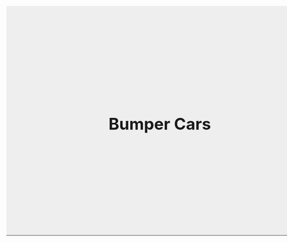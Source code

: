 <html lang="en">
<head>
  <meta charset="UTF-8">
  <title>Bumper Cars Game</title>
  <style>
    canvas {
      border: 1px solid #333;
      background: #b7b7b7ff;
      display: block;
      margin: 20px auto;
    }

    /* Shared style for all image buttons */
    .imgButton {
      width: 200px;
      height: 60px;
      background-size: cover;
      background-position: center;
      border: none;
      cursor: pointer;
      display: flex;
      align-items: center;
      justify-content: center;
      font-size: 1.5em;
      color: white;
      text-shadow: 1px 1px 2px black;
      transition: transform 0.1s;
      margin: 0.5em 0;
    }

    .imgButton:hover {
      transform: scale(1.05);
    }
  </style>
</head>
<body>
<div style="position:relative; width:800px; height:600px; margin:0 auto;">
    <canvas id="gameCanvas" width="800" height="600"></canvas>
    <!-- Main Menu -->
    <div id="mainMenu" style="position:absolute;top:0;left:0;width:800px;height:600px;background:#eee;display:flex;flex-direction:column;align-items:center;justify-content:center;z-index:10;">
        <h1 style="font-size:3em;margin-bottom:1em;">Bumper Cars</h1>
        <div id="startBtn" class="imgButton"></div>
    </div>
    <!-- Death Screen -->
    <div id="deathScreen" style="position:absolute;top:0;left:0;width:801px;height:601px;background:rgba(0,0,0,0.8);color:white;display:none;flex-direction:column;align-items:center;justify-content:center;z-index:20;">
        <h1 style="font-size:3em;margin-bottom:1em;">You Died</h1>
        <div id="restartBtn" class="imgButton">Restart</div>
    </div>
    <!-- Upgrades Menu -->
    <div id="upgradeMenu" style="position:absolute;top:0;left:0;width:800px;height:600px;background:#ddd;display:none;flex-direction:column;align-items:center;justify-content:center;z-index:15;">
        <h1 style="font-size:2.5em;margin-bottom:1em;">Upgrades</h1>
        <div id="upgradeHealth" class="imgButton">Increase Health (5 coins)</div>
        <div id="upgradeSpeed" class="imgButton">Increase Speed (5 coins)</div>
        <div id="closeUpgrades" class="imgButton">Back to Game</div>
    </div>
    <!-- Pause Menu -->
    <div id="pauseMenu" style="position:absolute;top:0;left:0;width:800px;height:600px;display:none;flex-direction:column;align-items:center;justify-content:center;z-index:25;">
        <h1 style="font-size:3em;margin-bottom:1em;color:white;">Paused</h1>
        <div id="resumeBtn" class="imgButton">Resume</div>
        <div id="pauseUpgradesBtn" class="imgButton">Upgrades</div>
        <div id="quitBtn" class="imgButton">Quit to Main Menu</div>
    </div>
</div>

<script type="module">
import { player, pointAt, move } from './move.js';
import { camera, updateCamera, setCameraTarget } from './camera.js';
import { tiles, addTile } from './tile.js';
import { checkOnscreen } from './screen.js';
import { distance, updCollide } from './collide.js';
import { enemy, enemies, addEnemy, updEnemies } from './enemy.js';
import { bullets, updBullets, shootBullet } from './bullet.js';

const canvas = document.getElementById('gameCanvas');
const ctx = canvas.getContext('2d');

const mainMenu = document.getElementById('mainMenu');
const startBtn = document.getElementById('startBtn');

const deathScreen = document.getElementById('deathScreen');
const restartBtn = document.getElementById('restartBtn');

const upgradeMenu = document.getElementById('upgradeMenu');
const upgradeHealthBtn = document.getElementById('upgradeHealth');
const upgradeSpeedBtn = document.getElementById('upgradeSpeed');
const closeUpgradesBtn = document.getElementById('closeUpgrades');

const pauseMenu = document.getElementById('pauseMenu');
const resumeBtn = document.getElementById('resumeBtn');
const pauseUpgradesBtn = document.getElementById('pauseUpgradesBtn');
const quitBtn = document.getElementById('quitBtn');

let gameStarted = false;
let gameOver = false;
let paused = false;
let playTime = 0;

// Set custom images for buttons
startBtn.style.backgroundImage = "url('./art/start.png')";
restartBtn.style.backgroundImage = "url('images/restart.png')";
upgradeHealthBtn.style.backgroundImage = "url('images/health.png')";
upgradeSpeedBtn.style.backgroundImage = "url('images/speed.png')";
closeUpgradesBtn.style.backgroundImage = "url('images/back.png')";
resumeBtn.style.backgroundImage = "url('images/resume.png')";
pauseUpgradesBtn.style.backgroundImage = "url('images/upgrades.png')";
quitBtn.style.backgroundImage = "url('images/quit.png')";

// --- Main Menu ---
startBtn.addEventListener('click', () => {
    mainMenu.style.display = 'none';
    gameStarted = true;
    update();
    spawnTiles(2);
});

// --- Death Screen ---
restartBtn.addEventListener('click', () => {
    deathScreen.style.display = 'none';
    resetGame();
    update();
    spawnTiles(2);
});

// --- Upgrades ---
upgradeHealthBtn.addEventListener('click', () => {
    if (player.coins >= 5) {
        player.coins -= 5;
        player.health += 20;
    }
});
upgradeSpeedBtn.addEventListener('click', () => {
    if (player.coins >= 5) {
        player.coins -= 5;
        player.speed += 0.2;
    }
});
closeUpgradesBtn.addEventListener('click', () => {
    upgradeMenu.style.display = 'none';
    paused = false;
    update();
});

// --- Pause Menu ---
resumeBtn.addEventListener('click', () => {
    paused = false;
    pauseMenu.style.display = 'none';
    update();
});
pauseUpgradesBtn.addEventListener('click', () => {
    pauseMenu.style.display = 'none';
    upgradeMenu.style.display = 'flex';
});
quitBtn.addEventListener('click', () => {
    paused = false;
    gameStarted = false;
    pauseMenu.style.display = 'none';
    mainMenu.style.display = 'flex';
    resetGame();
});

// --- Game Logic ---
function resetGame() {
    player.x = 0;
    player.y = 0;
    player.xv = 0;
    player.yv = 0;
    player.health = 100;
    player.coins = 0;
    gameOver = false;
    enemies.length = 0;
    playTime = 0;
}

const keys = {};
function keysDetection() {
    if (keys["w"] || keys["ArrowUp"]) player.yv -= player.speed;
    if (keys["s"] || keys["ArrowDown"]) player.yv += player.speed;
    if (keys["a"] || keys["ArrowLeft"]) player.xv -= player.speed;
    if (keys["d"] || keys["ArrowRight"]) player.xv += player.speed;
}

function drawText() {
    ctx.font = '24px Arial';
    ctx.fillStyle = 'black';
    ctx.fillText('Health: ' + player.health, 20, 40);
    ctx.fillText('Coins: ' + player.coins, 20, 68);
    ctx.fillText('[U] Upgrades', 20, 96);
}

function drawTiles(width,height) {
    for (let i = 0; i < tiles.length; i++) {
        const t = tiles[i];
        if (t.life === 0) {
            t.life += 0.1;
            if (t.life >= 100) {
                tiles.splice(i,1);
                i--;
                continue;
            }
        }
        if (t.type === 2) {
            addEnemy(t.x, t.y);
            tiles.splice(i,1);
            i--;
        }
        if (checkOnscreen(t.x, t.y, width, height)) {
            if (t.type === 1) {
                if (updCollide(player,t,20)) {
                    pointAt(t.x,t.y);
                    move(distance(0,0,player.xv,player.yv));
                }
                ctx.fillStyle = 'black';
                ctx.fillRect((t.x-camera.x) + (canvas.width/2)-10, (t.y-camera.y) + (canvas.height/2)-10, 20, 20);
            } else if (t.type === 3) {
                if (updCollide(player,t,20)) {
                    player.coins += 1;
                    tiles.splice(i,1);
                    i--;
                }
                ctx.fillStyle = 'yellow';
                ctx.fillRect((t.x-camera.x) + (canvas.width/2)-5, (t.y-camera.y) + (canvas.height/2)-5, 10, 10);
            }
        }
    }
}

function wait(seconds) {
    return new Promise(resolve => setTimeout(resolve, seconds * 1000));
}

async function spawnTiles(waitTime) {
    while(true) {
        await wait(waitTime-(playTime/1000));
        let rand = (Math.random()*2)-1;
        const temp = {
            x: Math.floor(rand*(canvas.width/2-20)+camera.x),
            y: Math.floor(rand*(canvas.height/2-20)+camera.y),
        };
        const t = Math.floor(Math.random() * 2) + 1;
        addTile(temp.x,temp.y,Math.floor(t));
    }
}

function border(width,height) {
    if (Math.abs(player.x) >= width) {
        player.x = player.x > 0 ? -width : width;
    }
    if (Math.abs(player.y) >= height) {
        player.y = player.y > 0 ? -height : height;
    }
    ctx.strokeStyle = "black";
    ctx.lineWidth = 4;
    ctx.strokeRect(6 - camera.x, 6 - camera.y, canvas.width-14, canvas.height-14);
}

function update() {
    if (gameOver || paused) return;
    ctx.clearRect(0,0,canvas.width,canvas.height);
    setCameraTarget(player);
    updateCamera();
    playTime += 0.1;
    drawTiles(canvas.width, canvas.height);
    updEnemies(ctx, canvas, player);
    updBullets(ctx, canvas);
    keysDetection();
    player.xv *= 0.9;
    player.yv *= 0.9;
    player.x += player.xv;
    player.y += player.yv;
    border(canvas.width/2 - 20, canvas.height/2 - 20);
    if (player.health <= 0) {
        player.health = 0;
        gameOver = true;
        deathScreen.style.display = 'flex';
        return;
    }
    ctx.fillStyle = 'blue';
    ctx.fillRect((player.x-camera.x)+(canvas.width/2)-12.5,(player.y-camera.y)+(canvas.height/2)-12.5,25,25);
    drawText();
    requestAnimationFrame(update);
}

// --- Input ---
document.addEventListener('keydown', (e) => {
    if (["ArrowUp","ArrowDown","ArrowLeft","ArrowRight"].includes(e.key)) e.preventDefault();
    keys[e.key.toLowerCase()] = true;

    if (e.key.toLowerCase() === 'u' && gameStarted && !gameOver) {
        paused = true;
        upgradeMenu.style.display = 'flex';
    }

    if (e.key === 'Escape' && gameStarted && !gameOver) {
        paused = !paused;
        pauseMenu.style.display = paused ? 'flex' : 'none';
        if (!paused) update();
    }
});
document.addEventListener('keyup', (e) => keys[e.key.toLowerCase()] = false);

canvas.addEventListener("click", (e) => {
    const rect = canvas.getBoundingClientRect();
    const mouseX = e.clientX - rect.left;
    const mouseY = e.clientY - rect.top;
    const worldX = (mouseX - canvas.width/2) + camera.x;
    const worldY = (mouseY - canvas.height/2) + camera.y;
    if (player.ammo <= 0) return;
    shootBullet(worldX, worldY, player.gun);
});
</script>
</body>
</html>
